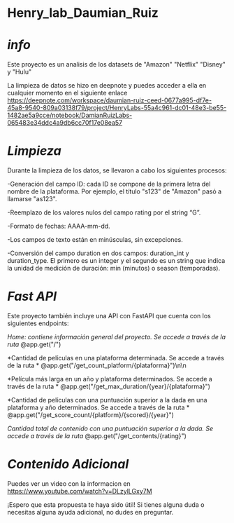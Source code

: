 


# Henry_lab_Daumian_Ruiz

# *info*
Este proyecto es un analisis de los datasets de "Amazon" "Netflix" "Disney" y "Hulu"

La limpieza de datos se hizo en deepnote y puedes acceder a ella en cualquier momento en el siguiente enlace
https://deepnote.com/workspace/daumian-ruiz-ceed-0677a995-df7e-45a8-9540-809a03138f79/project/HenryLabs-55a4c961-dc01-48e3-be55-1482ae5a9cce/notebook/DamianRuizLabs-065483e34ddc4a9db6cc70f17e08ea57

# *Limpieza*

Durante la limpieza de los datos, se llevaron a cabo los siguientes procesos:

-Generación del campo ID: cada ID se compone de la primera letra del nombre de la plataforma. Por ejemplo, el título "s123" de "Amazon" pasó a llamarse "as123".

-Reemplazo de los valores nulos del campo rating por el string “G”.

-Formato de fechas: AAAA-mm-dd.

-Los campos de texto están en minúsculas, sin excepciones.

-Conversión del campo duration en dos campos: duration_int y duration_type. El primero es un integer y el segundo es un string que indica la unidad de medición de duración: min (minutos) o season (temporadas).

# *Fast API*

Este proyecto también incluye una API con FastAPI que cuenta con los siguientes endpoints:

*Home: contiene información general del proyecto. Se accede a través de la ruta* 
@app.get("/")

*Cantidad de películas en una plataforma determinada. Se accede a través de la ruta * 
@app.get("/get_count_platform/{plataforma}")\n\n

*Película más larga en un año y plataforma determinados. Se accede a través de la ruta * 
@app.get("/get_max_duration/{year}/{plataforma}")

*Cantidad de películas con una puntuación superior a la dada en una plataforma y año determinados. Se accede a través de la ruta * 
@app.get("/get_score_count/{platform}/{scored}/{year}")

*Cantidad total de contenido con una puntuación superior a la dada. Se accede a través de la ruta* 
@app.get("/get_contents/{rating}")

# *Contenido Adicional*

Puedes ver un video con la informacion en
https://www.youtube.com/watch?v=DLzylLGxy7M

¡Espero que esta propuesta te haya sido útil! Si tienes alguna duda o necesitas alguna ayuda adicional, no dudes en preguntar.
